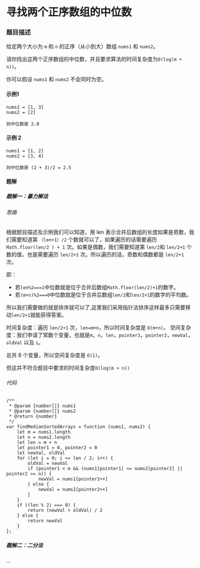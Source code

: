# 寻找两个正序数组的中位数

### 题目描述

给定两个大小为 `m` 和 `n` 的正序（从小到大）数组 `nums1` 和 `nums2`。

请你找出这两个正序数组的中位数，并且要求算法的时间复杂度为`O(log(m + n))`。

你可以假设 `nums1` 和 `nums2` 不会同时为空。

#### 示例1

```
nums1 = [1, 3]
nums2 = [2]

则中位数是 2.0
```

#### 示例 2

```
nums1 = [1, 2]
nums2 = [3, 4]

则中位数是 (2 + 3)/2 = 2.5
```

#### 题解

##### 题解一：暴力解法

###### 思路

根据题目描述及示例我们可以知道，用 len 表示合并后数组的长度如果是奇数，我们需要知道第 `（len+1）/2` 个数就可以了，如果遍历的话需要遍历 `Math.floor(len/2 ) + 1` 次。如果是偶数，我们需要知道第 `len/2`和 `len/2+1` 个数的值，也是需要遍历 `len/2+1` 次。所以遍历的话，奇数和偶数都是 `len/2+1` 次。

即：

* 若`len%2===1`中位数就是位于合并后数组`Math.floor(len/2)+1`的数字。
* 若`(m+n)%2===0`中位数就是位于合并后数组`len/2`和`len/2+1`的数字的平均数。

所以我们需要做的就是排序就可以了,这里我们采用指针法排序这样最多只需要移动`len/2+1`就能获得答案。

时间复杂度：遍历 `len/2+1` 次，`len=m+n`，所以时间复杂度是 `O(m+n)`。
空间复杂度：我们申请了常数个变量，也就是`m`，`n`，`len`，`pointer1`，`pointer2`，`newVal`，`oldVal` 以及 `i`。

总共 8 个变量，所以空间复杂度是 `O(1)`。

但这并不符合题目中要求的时间复杂度`O(log(m + n))`

###### 代码

```
/**
 * @param {number[]} nums1
 * @param {number[]} nums2
 * @return {number}
 */
var findMedianSortedArrays = function (nums1, nums2) {
    let m = nums1.length
    let n = nums2.length
    let len = m + n
    let pointer1 = 0, pointer2 = 0
    let newVal, oldVal
    for (let i = 0; i <= len / 2; i++) {
        oldVal = newVal
        if (pointer1 < m && (nums1[pointer1] <= nums2[pointer2] || pointer2 >= n)) {
            newVal = nums1[pointer1++]
        } else {
            newVal = nums2[pointer2++]
        }
    }
    if ((len % 2) === 0) {
        return (newVal + oldVal) / 2
    } else {
        return newVal
    }
};
```

##### 题解二：二分法
...
